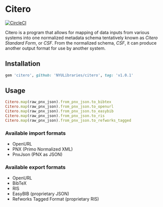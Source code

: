 # Citero

[![CircleCI](https://circleci.com/gh/NYULibraries/citero.svg?style=svg)](https://circleci.com/gh/NYULibraries/citero)

Citero is a program that allows for mapping of data inputs from various systems into one normalized metadata schema
tentatively known as *Citero Standard Form*, or *CSF*. From the normalized schema, *CSF*, it can produce another output
format for use by another system.

## Installation

```ruby
gem 'citero', github: 'NYULibraries/citero', tag: 'v1.0.1'
```

## Usage

```ruby
Citero.map(raw_pnx_json).from_pnx_json.to_bibtex
Citero.map(raw_pnx_json).from_pnx_json.to_openurl
Citero.map(raw_pnx_json).from_pnx_json.to_easybib
Citero.map(raw_pnx_json).from_pnx_json.to_ris
Citero.map(raw_pnx_json).from_pnx_json.to_refworks_tagged
```

### Available import formats

- OpenURL
- PNX (Primo Normalized XML)
- PnxJson (PNX as JSON)

### Available export formats

- OpenURL
- BibTeX
- RIS
- EasyBIB (proprietary JSON)
- Refworks Tagged Format (proprietary RIS)
